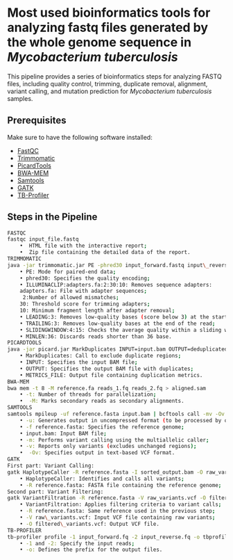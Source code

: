 # Most used bioinformatics tools for analyzing fastq files generated by the whole genome sequence in *Mycobacterium tuberculosis*

This pipeline provides a series of bioinformatics steps for analyzing FASTQ files, including quality control, trimming, duplicate removal, alignment, variant calling, and mutation prediction for *Mycobacterium tuberculosis* samples.

## Prerequisites
Make sure to have the following software installed:
- [FastQC](https://github.com/s-andrews/FastQC.git)
- [Trimmomatic](https://github.com/usadellab/Trimmomatic.git)
- [PicardTools](https://github.com/broadinstitute/picard.git)
- [BWA-MEM](https://github.com/bwa-mem2/bwa-mem2.git)
- [Samtools](https://github.com/samtools/samtools.git)
- [GATK](https://github.com/broadinstitute/gatk.git)
- [TB-Profiler](https://github.com/jodyphelan/TBProfiler.git)

## Steps in the Pipeline
```bash
FASTQC
fastqc input_file.fastq
    •  HTML file with the interactive report;
    •  Zip file containing the detailed data of the report.
TRIMMOMATIC
java -jar trimmomatic.jar PE -phred30 input_forward.fastq input\_reverse.fastq output_forward_paired.fastq ILLUMINACLIP:adapters.fa:2:30:10 LEADING:3 TRAILING:3 SLIDINGWINDOW:4:15 MINLEN:36 
    • PE: Mode for paired-end data;
    • phred30: Specifies the quality encoding;
    • ILLUMINACLIP:adapters.fa:2:30:10: Removes sequence adapters:
 	adapters.fa: File with adapter sequences;
	 2:Number of allowed mismatches;
	30: Threshold score for trimming adapters;
	10: Minimum fragment length after adapter removal;
    • LEADING:3: Removes low-quality bases (score below 3) at the start of the read;
    • TRAILING:3: Removes low-quality bases at the end of the read;
    • SLIDINGWINDOW:4:15: Checks the average quality within a sliding window (4 bases). Trims when the average is below 15;
    • MINLEN:36: Discards reads shorter than 36 base.
PICARDTOOLS
java -jar picard.jar MarkDuplicates INPUT=input.bam OUTPUT=deduplicated.bam METRICS_FILE=metrics.txt 
    • MarkDuplicates: Call to exclude duplicate regions;
    • INPUT: Specifies the input BAM file;
    • OUTPUT: Specifies the output BAM file with duplicates;
    • METRICS_FILE: Output file containing duplication metrics.
BWA-MEM
bwa mem -t 8 -M reference.fa reads_1.fq reads_2.fq > aligned.sam 
    • -t: Number of threads for parallelization;
    •  -M: Marks secondary reads as secondary alignments.
SAMTOOLS
samtools mpileup -uf reference.fasta input.bam | bcftools call -mv -Ov variants.vcf 
    • -u: Generates output in uncompressed format (to be processed by other tools);
    • -f reference.fasta: Specifies the reference genome;
    • input.bam: Input BAM file;
    • -m: Performs variant calling using the multiallelic caller;
    • -v: Reports only variants (excludes unchanged regions);
    •  -Ov: Specifies output in text-based VCF format.
GATK
First part: Variant Calling: 
gatk HaplotypeCaller -R reference.fasta -I sorted_output.bam -O raw_variants.vcf 
    • HaplotypeCaller: Identifies and calls all variants;
    • -R reference.fasta: FASTA file containing the reference genome;
Second part: Variant Filtering: 
gatk VariantFiltration -R reference.fasta -V raw_variants.vcf -O filtered_variants.vcf 
    • VariantFiltration: Applies filtering criteria to variant calls;
    • -R reference.fasta: Same reference used in the previous step;
    • -V raw\_variants.vcf: Input VCF file containing raw variants;
    • -O filtered\_variants.vcf: Output VCF file.
TB-PROFILER
tb-profiler profile -1 input_forward.fq -2 input_reverse.fq -o tbprofiler_output 
    • -1 and -2: Specify the input reads;
    • -o: Defines the prefix for the output files.
